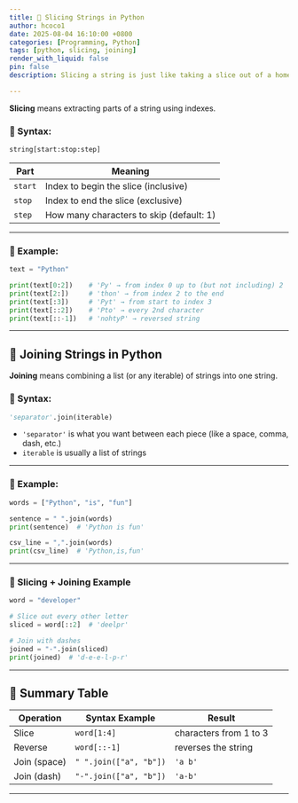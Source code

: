 ```yaml
---
title: 🔪 Slicing Strings in Python
author: hcoco1
date: 2025-08-04 16:10:00 +0800
categories: [Programming, Python]
tags: [python, slicing, joining]
render_with_liquid: false
pin: false
description: Slicing a string is just like taking a slice out of a homemade apple pie. When it comes to strings, slices can be as small or as big as you want. If you want to put two or more of those slices back together, you join them together end-to-end—in Python speak, you “concatenate” them—to make one bigger, single string.

---
```


**Slicing** means extracting parts of a string using indexes.

### 🧠 Syntax:

```python
string[start:stop:step]
```

| Part    | Meaning                                  |
| ------- | ---------------------------------------- |
| `start` | Index to begin the slice (inclusive)     |
| `stop`  | Index to end the slice (exclusive)       |
| `step`  | How many characters to skip (default: 1) |

------

### 🧪 Example:

```python
text = "Python"

print(text[0:2])    # 'Py' → from index 0 up to (but not including) 2
print(text[2:])     # 'thon' → from index 2 to the end
print(text[:3])     # 'Pyt' → from start to index 3
print(text[::2])    # 'Pto' → every 2nd character
print(text[::-1])   # 'nohtyP' → reversed string
```

------

## 🔗 Joining Strings in Python

**Joining** means combining a list (or any iterable) of strings into one string.

### 🧠 Syntax:

```python
'separator'.join(iterable)
```

- `'separator'` is what you want between each piece (like a space, comma, dash, etc.)
- `iterable` is usually a list of strings

------

### 🧪 Example:

```python
words = ["Python", "is", "fun"]

sentence = " ".join(words)
print(sentence)  # 'Python is fun'

csv_line = ",".join(words)
print(csv_line)  # 'Python,is,fun'
```

------

### 🔁 Slicing + Joining Example

```python
word = "developer"

# Slice out every other letter
sliced = word[::2]  # 'deelpr'

# Join with dashes
joined = "-".join(sliced)
print(joined)  # 'd-e-e-l-p-r'
```

------

## 🧠 Summary Table

| Operation    | Syntax Example         | Result                 |
| ------------ | ---------------------- | ---------------------- |
| Slice        | `word[1:4]`            | characters from 1 to 3 |
| Reverse      | `word[::-1]`           | reverses the string    |
| Join (space) | `" ".join(["a", "b"])` | `'a b'`                |
| Join (dash)  | `"-".join(["a", "b"])` | `'a-b'`                |

------

